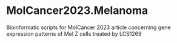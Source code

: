 # MolCancer2023.Melanoma
Bioinformatic scripts for MolCancer 2023 article concerning gene expression patterns of Mel Z cells treated by LCS1269
